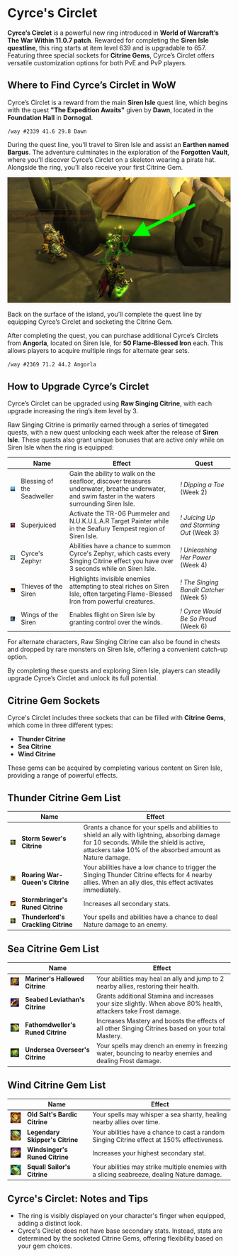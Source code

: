 <!-- wiki:icon /img/cyrce-s-circlet.webp -->
<!-- wiki:description Discover Cyrce’s Circlet in WoW The War Within 11.0.7 – a powerful ring with upgradeable item levels and three unique Citrine Gem slots for PvE and PvP customization. Learn where to find it, gem effects, and tips for maximizing its potential. -->

# Cyrce's Circlet

**Cyrce’s Circlet** is a powerful new ring introduced in **World of Warcraft’s The War Within 11.0.7 patch**. Rewarded for completing the **Siren Isle questline**, this ring starts at item level 639 and is upgradable to 657. Featuring three special sockets for **Citrine Gems**, Cyrce’s Circlet offers versatile customization options for both PvE and PvP players.

## Where to Find Cyrce’s Circlet in WoW

Cyrce’s Circlet is a reward from the main **Siren Isle** quest line, which begins with the quest **"The Expedition Awaits"** given by **Dawn**, located in the **Foundation Hall** in **Dornogal**.

```
/way #2339 41.6 29.8 Dawn
```

During the quest line, you’ll travel to Siren Isle and assist an **Earthen named Bargus**. The adventure culminates in the exploration of the **Forgotten Vault**, where you’ll discover Cyrce’s Circlet on a skeleton wearing a pirate hat. Alongside the ring, you’ll also receive your first Citrine Gem.

![Cyrce’s Circlet Location](/img/cyrce-s-circlet_a.webp)

Back on the surface of the island, you’ll complete the quest line by equipping Cyrce’s Circlet and socketing the Citrine Gem.

After completing the quest, you can purchase additional Cyrce’s Circlets from **Angorla**, located on Siren Isle, for **50 Flame-Blessed Iron** each. This allows players to acquire multiple rings for alternate gear sets.

```
/way #2369 71.2 44.2 Angorla
```

## How to Upgrade Cyrce’s Circlet

Cyrce’s Circlet can be upgraded using **Raw Singing Citrine**, with each upgrade increasing the ring’s item level by 3.

Raw Singing Citrine is primarily earned through a series of timegated quests, with a new quest unlocking each week after the release of **Siren Isle**. These quests also grant unique bonuses that are active only while on Siren Isle when the ring is equipped:

|                                                                          | Name                       | Effect                                                                                                                                             | Quest                                    |
| ------------------------------------------------------------------------ | -------------------------- | -------------------------------------------------------------------------------------------------------------------------------------------------- | ---------------------------------------- |
| ![Blessing of the Seadweller](/img/cyrce-s-circlet_upgrade_quest_a.webp) | Blessing of the Seadweller | Gain the ability to walk on the seafloor, discover treasures underwater, breathe underwater, and swim faster in the waters surrounding Siren Isle. | _! Dipping a Toe_ (Week 2)               |
| ![Superjuiced](/img/cyrce-s-circlet_upgrade_quest_b.webp)                | Superjuiced                | Activate the TR-06 Pummeler and N.U.K.U.L.A.R Target Painter while in the Seafury Tempest region of Siren Isle.                                    | _! Juicing Up and Storming Out_ (Week 3) |
| ![Cyrce's Zephyr](/img/cyrce-s-circlet_upgrade_quest_c.webp)             | Cyrce's Zephyr             | Abilities have a chance to summon Cyrce's Zephyr, which casts every Singing Citrine effect you have over 3 seconds while on Siren Isle.            | _! Unleashing Her Power_ (Week 4)        |
| ![Thieves of the Siren](/img/cyrce-s-circlet_upgrade_quest_d.webp)       | Thieves of the Siren       | Highlights invisible enemies attempting to steal riches on Siren Isle, often targeting Flame-Blessed Iron from powerful creatures.                 | _! The Singing Bandit Catcher_ (Week 5)  |
| ![Wings of the Siren](/img/cyrce-s-circlet_upgrade_quest_e.webp)         | Wings of the Siren         | Enables flight on Siren Isle by granting control over the winds.                                                                                   | _! Cyrce Would Be So Proud_ (Week 6)     |

For alternate characters, Raw Singing Citrine can also be found in chests and dropped by rare monsters on Siren Isle, offering a convenient catch-up option.

By completing these quests and exploring Siren Isle, players can steadily upgrade Cyrce’s Circlet and unlock its full potential.

## Citrine Gem Sockets

Cyrce's Circlet includes three sockets that can be filled with **Citrine Gems**, which come in three different types:

- **Thunder Citrine**
- **Sea Citrine**
- **Wind Citrine**

These gems can be acquired by completing various content on Siren Isle, providing a range of powerful effects.

## Thunder Citrine Gem List

|                                                                        | Name                                | Effect                                                                                                                                                                                                   |
| ---------------------------------------------------------------------- | ----------------------------------- | -------------------------------------------------------------------------------------------------------------------------------------------------------------------------------------------------------- |
| ![Storm Sewer's Citrine](/img/storm-sewer-s-citrine.webp)              | **Storm Sewer's Citrine**           | Grants a chance for your spells and abilities to shield an ally with lightning, absorbing damage for 10 seconds. While the shield is active, attackers take 10% of the absorbed amount as Nature damage. |
| ![Roaring War-Queen's Citrine](/img/roaring-war-queen-s-citrine.webp)  | **Roaring War-Queen's Citrine**     | Your abilities have a low chance to trigger the Singing Thunder Citrine effects for 4 nearby allies. When an ally dies, this effect activates immediately.                                               |
| ![Stormbringer's Runed Citrin](/img/stormbringer-s-runed-citrine.webp) | **Stormbringer's Runed Citrine**    | Increases all secondary stats.                                                                                                                                                                           |
| ![Thunderlord's Crackling Citrine](/img/storm-sewer-s-citrine.webp)    | **Thunderlord's Crackling Citrine** | Your spells and abilities have a chance to deal Nature damage to an enemy.                                                                                                                               |

## Sea Citrine Gem List

|                                                                           | Name                              | Effect                                                                                                          |
| ------------------------------------------------------------------------- | --------------------------------- | --------------------------------------------------------------------------------------------------------------- |
| ![Mariner's Hallowed Citrine](/img/mariner-s-hallowed-citrine.webp)       | **Mariner's Hallowed Citrine**    | Your abilities may heal an ally and jump to 2 nearby allies, restoring their health.                            |
| ![Seabed Leviathan's Citrine](/img/seabed-leviathan-s-citrine.webp)       | **Seabed Leviathan's Citrine**    | Grants additional Stamina and increases your size slightly. When above 80% health, attackers take Frost damage. |
| ![Fathomdweller's Runed Citrine](/img/fathomdweller-s-runed-citrine.webp) | **Fathomdweller's Runed Citrine** | Increases Mastery and boosts the effects of all other Singing Citrines based on your total Mastery.             |
| ![Undersea Overseer's Citrine](/img/undersea-overseer-s-citrine.webp)     | **Undersea Overseer's Citrine**   | Your spells may drench an enemy in freezing water, bouncing to nearby enemies and dealing Frost damage.         |

## Wind Citrine Gem List

|                                                                       | Name                            | Effect                                                                                      |
| --------------------------------------------------------------------- | ------------------------------- | ------------------------------------------------------------------------------------------- |
| ![Old Salt's Bardic Citrine](/img/old-salt-s-bardic-citrine.webp)     | **Old Salt's Bardic Citrine**   | Your spells may whisper a sea shanty, healing nearby allies over time.                      |
| ![Legendary Skipper's Citrine](/img/legendary-skipper-s-citrine.webp) | **Legendary Skipper's Citrine** | Your abilities have a chance to cast a random Singing Citrine effect at 150% effectiveness. |
| ![Windsinger's Runed Citrine](/img/windsinger-s-runed-citrine.webp)   | **Windsinger's Runed Citrine**  | Increases your highest secondary stat.                                                      |
| ![Squall Sailor's Citrine](/img/squall-sailor-s-citrine.webp)         | **Squall Sailor's Citrine**     | Your abilities may strike multiple enemies with a slicing seabreeze, dealing Nature damage. |

## Cyrce's Circlet: Notes and Tips

- The ring is visibly displayed on your character's finger when equipped, adding a distinct look.
- Cyrce's Circlet does not have base secondary stats. Instead, stats are determined by the socketed Citrine Gems, offering flexibility based on your gem choices.
